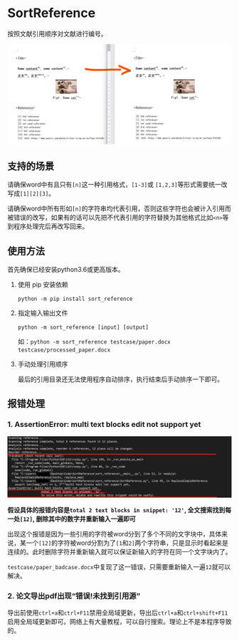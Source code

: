 # SortReference

按照文献引用顺序对文献进行编号。

![效果图](img/demo.jpg?raw=true "demo")


## 支持的场景

请确保word中有且只有`[n]`这一种引用格式，`[1-3]`或 `[1,2,3]`等形式需要统一改写成`[1][2][3]`。

请确保word中所有形如`[n]`的字符串均代表引用，否则这些字符也会被计入引用而被错误的改写，如果有的话可以先把不代表引用的字符替换为其他格式比如`<n>`等到程序处理完后再改写回来。

## 使用方法

首先确保已经安装python3.6或更高版本。

1. 使用 pip 安装依赖

    ```
    python -m pip install sort_reference
    ```

2. 指定输入输出文件

    ```
    python -m sort_reference [input] [output] 
    ```
    如：`python -m sort_reference testcase/paper.docx testcase/processed_paper.docx`

3. 手动处理引用顺序

    最后的引用目录还无法使用程序自动排序，执行结束后手动排序一下即可。

## 报错处理

### 1. AssertionError: multi text blocks edit not support yet

![multi_text_blocks_error](img/multi_text_blocks_error.jpg?raw=true "multi_text_blocks_error")

**假设具体的报错内容是`total 2 text blocks in snippet: '12'`, 全文搜索找到每一处`[12]`, 删除其中的数字并重新输入一遍即可**

出现这个报错是因为一些引用的字符被word分到了多个不同的文字块中，具体来说，某一个`[12]`的字符被word分割为了`[1`和`2]`两个字符串，只是显示时看起来是连续的。此时删除字符并重新输入就可以保证新输入的字符在同一个文字块内了。

`testcase/paper_badcase.docx`中复现了这一错误，只需要重新输入一遍`12`就可以解决。

### 2. 论文导出pdf出现“错误!未找到引用源”
导出前使用`ctrl+a`和`ctrl+F11`禁用全局域更新，导出后`ctrl+a`和`ctrl+shift+F11`启用全局域更新即可。网络上有大量教程，可以自行搜索。理论上不是本程序导致的。